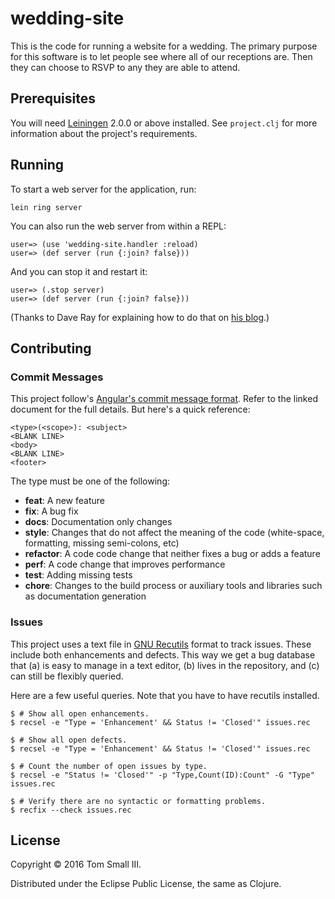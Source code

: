 # wedding-site

This is the code for running a website for a wedding.
The primary purpose for this software is to let people see where all of our receptions are.
Then they can choose to RSVP to any they are able to attend.

## Prerequisites

You will need [Leiningen][] 2.0.0 or above installed.
See `project.clj` for more information about the project's requirements.

## Running

To start a web server for the application, run:

    lein ring server

You can also run the web server from within a REPL:

    user=> (use 'wedding-site.handler :reload)
    user=> (def server (run {:join? false}))

And you can stop it and restart it:

    user=> (.stop server)
    user=> (def server (run {:join? false}))

(Thanks to Dave Ray for explaining how to do that
on [his blog][along came betty].)

## Contributing

### Commit Messages

This project follow's [Angular's commit message format][commit format].
Refer to the linked document for the full details.
But here's a quick reference:

    <type>(<scope>): <subject>
    <BLANK LINE>
    <body>
    <BLANK LINE>
    <footer>

The type must be one of the following:

* **feat**: A new feature
* **fix**: A bug fix
* **docs**: Documentation only changes
* **style**: Changes that do not affect the meaning of the code
  (white-space, formatting, missing semi-colons, etc)
* **refactor**: A code code change that neither fixes a bug or adds a feature
* **perf**: A code change that improves performance
* **test**: Adding missing tests
* **chore**: Changes to the build process
  or auxiliary tools and libraries
  such as documentation generation

### Issues

This project uses a text file in [GNU Recutils][] format to track issues.
These include both enhancements and defects.
This way we get a bug database that
(a) is easy to manage in a text editor,
(b) lives in the repository,
and (c) can still be flexibly queried.

Here are a few useful queries.
Note that you have to have recutils installed.

    $ # Show all open enhancements.
    $ recsel -e "Type = 'Enhancement' && Status != 'Closed'" issues.rec

    $ # Show all open defects.
    $ recsel -e "Type = 'Enhancement' && Status != 'Closed'" issues.rec

    $ # Count the number of open issues by type.
    $ recsel -e "Status != 'Closed'" -p "Type,Count(ID):Count" -G "Type" issues.rec

    $ # Verify there are no syntactic or formatting problems.
    $ recfix --check issues.rec

## License

Copyright © 2016 Tom Small III.

Distributed under the Eclipse Public License, the same as Clojure.


<!-- References -->
[along came betty]: http://blog.darevay.com/2010/11/compojure-the-repl-and-vars/
[commit format]: https://gist.github.com/brianclements/841ea7bffdb01346392c
[gnu recutils]: https://www.gnu.org/software/recutils/
[leiningen]: https://github.com/technomancy/leiningen
